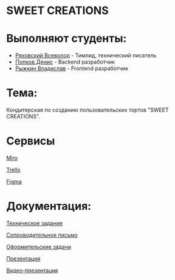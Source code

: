 # SWEET CREATIONS
# Выполняют студенты:
- [Ряховский Всеволод](https://github.com/jcdenton383) - Тимлид, технический писатель
- [Попков Денис](https://github.com/LakeRunner) - Backend разработчик
- [Рыжкин Владислав](https://github.com/tayuyka) - Frontend разработчик
# Тема:
Кондитерская по созданию пользовательских тортов "SWEET CREATIONS".
# Сервисы
[Miro](https://miro.com/app/board/uXjVNsMLnWc=/)

[Trello](https://trello.com/b/Y7N85q3T/tp-64-kanban)

[Figma](https://www.figma.com/file/NrpTzQrvcTfXT3OTZYOW6a/TP-64-layout)

# Документация:
[Техническое задание](ТЗ)

[Сопроводительное письмо](https://clck.ru/39QxaJ)

[Оформительские задачи](https://clck.ru/39QxkH)

[Презентация](Прочее)

[Видео-презентация](https://www.youtube.com/watch?v=kaZGSEjs9Tw&ab_channel=LakeRunner)

